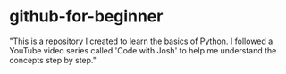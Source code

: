 # github-for-beginner
"This is a repository I created to learn the basics of Python. I followed a YouTube video series called 'Code with Josh' to help me understand the concepts step by step."
